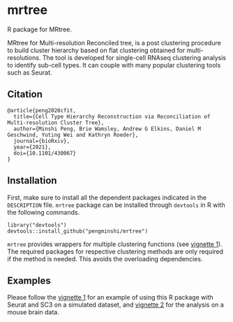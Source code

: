 # mrtree 

R package for MRtree.

MRtree for Multi-resolution Reconciled tree, is a post clustering procedure to build cluster hierarchy based on flat clustering obtained for multi-resolutions. The tool is developed for single-cell RNAseq clustering analysis to identify sub-cell types. It can couple with many popular clustering tools such as Seurat. 


## Citation

```
@article{peng2020cfit,
  title={Cell Type Hierarchy Reconstruction via Reconciliation of Multi-resolution Cluster Tree},
  author={Minshi Peng, Brie Wamsley, Andrew G Elkins, Daniel M Geschwind, Yuting Wei and Kathryn Roeder},
  journal={bioRxiv},
  year={2021},
  doi={10.1101/430067}
}
```


## Installation
First, make sure to install all the dependent packages indicated in the `DESCRIPTION` file.
`mrtree` package can be installed through `devtools` in R with the following commands.
```{r}
library("devtools")
devtools::install_github("pengminshi/mrtree")
```

`mrtree` provides wrappers for multiple clustering functions (see [vignette 1](https://htmlpreview.github.io/?https://github.com/pengminshi/MRtree/blob/master/vignettes/MRtree-tutorial.html)). The required packages for respective clustering methods are only required if the method is needed. This avoids the overloading dependencies.

## Examples
Please follow the [vignette 1](https://htmlpreview.github.io/?https://github.com/pengminshi/MRtree/blob/master/vignettes/MRtree-tutorial.html) for an example of using this R package with Seurat and SC3 on a simulated dataset, and [vignette 2](https://htmlpreview.github.io/?https://github.com/pengminshi/MRtree/blob/master/vignettes/zeisel_example.html) for the analysis on a mouse brain data.
